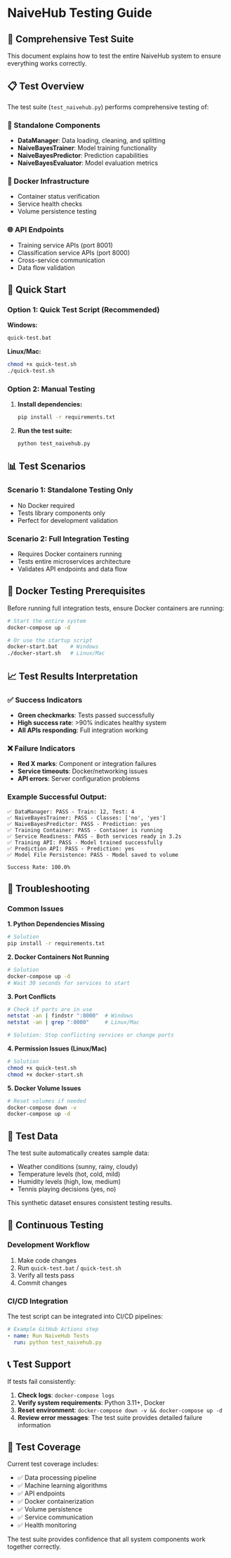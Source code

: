 # NaiveHub Testing Guide
## 🧪 Comprehensive Test Suite

This document explains how to test the entire NaiveHub system to ensure everything works correctly.

## 📋 Test Overview

The test suite (`test_naivehub.py`) performs comprehensive testing of:

### 🔧 Standalone Components
- **DataManager**: Data loading, cleaning, and splitting
- **NaiveBayesTrainer**: Model training functionality
- **NaiveBayesPredictor**: Prediction capabilities
- **NaiveBayesEvaluator**: Model evaluation metrics

### 🐳 Docker Infrastructure
- Container status verification
- Service health checks
- Volume persistence testing

### 🌐 API Endpoints
- Training service APIs (port 8001)
- Classification service APIs (port 8000)
- Cross-service communication
- Data flow validation

## 🚀 Quick Start

### Option 1: Quick Test Script (Recommended)

**Windows:**
```bash
quick-test.bat
```

**Linux/Mac:**
```bash
chmod +x quick-test.sh
./quick-test.sh
```

### Option 2: Manual Testing

1. **Install dependencies:**
   ```bash
   pip install -r requirements.txt
   ```

2. **Run the test suite:**
   ```bash
   python test_naivehub.py
   ```

## 📊 Test Scenarios

### Scenario 1: Standalone Testing Only
- No Docker required
- Tests library components only
- Perfect for development validation

### Scenario 2: Full Integration Testing
- Requires Docker containers running
- Tests entire microservices architecture
- Validates API endpoints and data flow

## 🐳 Docker Testing Prerequisites

Before running full integration tests, ensure Docker containers are running:

```bash
# Start the entire system
docker-compose up -d

# Or use the startup script
docker-start.bat    # Windows
./docker-start.sh   # Linux/Mac
```

## 📈 Test Results Interpretation

### ✅ Success Indicators
- **Green checkmarks**: Tests passed successfully
- **High success rate**: >90% indicates healthy system
- **All APIs responding**: Full integration working

### ❌ Failure Indicators
- **Red X marks**: Component or integration failures
- **Service timeouts**: Docker/networking issues
- **API errors**: Server configuration problems

### Example Successful Output:
```
✅ DataManager: PASS - Train: 12, Test: 4
✅ NaiveBayesTrainer: PASS - Classes: ['no', 'yes']
✅ NaiveBayesPredictor: PASS - Prediction: yes
✅ Training Container: PASS - Container is running
✅ Service Readiness: PASS - Both services ready in 3.2s
✅ Training API: PASS - Model trained successfully
✅ Prediction API: PASS - Prediction: yes
✅ Model File Persistence: PASS - Model saved to volume

Success Rate: 100.0%
```

## 🔧 Troubleshooting

### Common Issues

**1. Python Dependencies Missing**
```bash
# Solution
pip install -r requirements.txt
```

**2. Docker Containers Not Running**
```bash
# Solution
docker-compose up -d
# Wait 30 seconds for services to start
```

**3. Port Conflicts**
```bash
# Check if ports are in use
netstat -an | findstr ":8000"  # Windows
netstat -an | grep ":8000"     # Linux/Mac

# Solution: Stop conflicting services or change ports
```

**4. Permission Issues (Linux/Mac)**
```bash
# Solution
chmod +x quick-test.sh
chmod +x docker-start.sh
```

**5. Docker Volume Issues**
```bash
# Reset volumes if needed
docker-compose down -v
docker-compose up -d
```

## 📝 Test Data

The test suite automatically creates sample data:
- Weather conditions (sunny, rainy, cloudy)
- Temperature levels (hot, cold, mild)
- Humidity levels (high, low, medium)
- Tennis playing decisions (yes, no)

This synthetic dataset ensures consistent testing results.

## 🔄 Continuous Testing

### Development Workflow
1. Make code changes
2. Run `quick-test.bat` / `quick-test.sh`
3. Verify all tests pass
4. Commit changes

### CI/CD Integration
The test script can be integrated into CI/CD pipelines:
```yaml
# Example GitHub Actions step
- name: Run NaiveHub Tests
  run: python test_naivehub.py
```

## 📞 Test Support

If tests fail consistently:

1. **Check logs**: `docker-compose logs`
2. **Verify system requirements**: Python 3.11+, Docker
3. **Reset environment**: `docker-compose down -v && docker-compose up -d`
4. **Review error messages**: The test suite provides detailed failure information

## 🎯 Test Coverage

Current test coverage includes:
- ✅ Data processing pipeline
- ✅ Machine learning algorithms
- ✅ API endpoints
- ✅ Docker containerization
- ✅ Volume persistence
- ✅ Service communication
- ✅ Health monitoring

The test suite provides confidence that all system components work together correctly.
